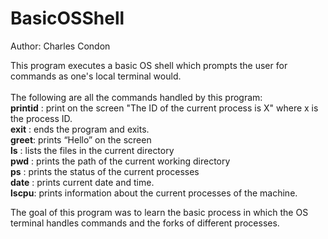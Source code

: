 # BasicOSShell
Author: Charles Condon

This program executes a basic OS shell which prompts the user for commands as one's local terminal would.<br><br>
The following are all the commands handled by this program:<br>
    **printid** : print on the screen "The ID of the current process is X" where x is the process ID.<br>
    **exit** : ends the program and exits.<br>
    **greet**: prints “Hello” on the screen<br>
    **ls** : lists the files in the current directory<br>
    **pwd** : prints the path of the current working directory<br>
    **ps** : prints the status of the current processes<br>
    **date** : prints current date and time.<br>
    **lscpu**: prints information about the current processes of the machine.<br>
    
The goal of this program was to learn the basic process in which the OS terminal handles commands and the forks of different processes.
